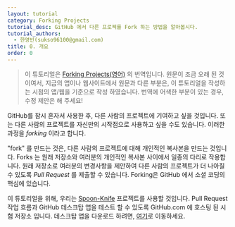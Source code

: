 ```yaml
---
layout: tutorial
category: Forking Projects
tutorial_desc: GitHub 에서 다른 프로젝를 Fork 하는 방법을 알아봅시다.
tutorial_authors:
  - 한영빈(sukso96100@gmail.com)
title: 0. 개요
order: 0
---
```


> 이 튜토리얼은 [Forking Projects(영어)](https://guides.github.com/activities/forking) 의 번역입니다.
원문이 조금 오래 된 것이여서, 지금의 앱이나 웹사이트에서 원문과 다른 부분은, 이 튜토리얼을 작성하는 시점의 앱/웹을 기준으로 작성 하였습니다.
번역에 어색한 부분이 있는 경우, 수정 제안은 해 주세요!

GitHub를 잠시 혼자서 사용한 후, 다른 사람의 프로젝트에 기여하고 싶을 것입니다. 또는 다른 사람의 프로젝트를 자신만의 시작점으로 사용하고 싶을 수도 있습니다.
이러한 과정을 *forking* 이라고 합니다.

"fork" 를 만드는 것은, 다른 사람의 프로젝트에 대해 개인적인 복사본을 만드는 것입니다. Forks 는 원래 저장소와 여러분의 개인적인 복사본 사이에서 일종의 다리로 작용합니다. 원래 저장소로 여러분의 변경사항을 제안하여 다른 사람의 프로젝트가 더 나아질 수 있도록 *Pull Request* 를 제출할 수 있습니다. Forking은 GitHub 에서 소셜 코딩의 핵심에 있습니다.

이 튜토리얼을 위해, 우리는 [Spoon-Knife](https://github.com/octocat/Spoon-Knife) 프로젝트를 사용할 것입니다. Pull Request 작업 흐름과 GitHub 데스크탑 앱을 테스트 할 수 있도록 GitHub.com 에 호스팅 된 시험 저장소 입니다. 데스크탑 앱을 다운로드 하려면, [여기](https://desktop.github.com)로 이동하세요.
